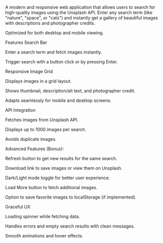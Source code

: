 A modern and responsive web application that allows users to search for high-quality images using the Unsplash API. Enter any search term (like "nature", "space", or "cats") and instantly get a gallery of beautiful images with descriptions and photographer credits.

 Optimized for both desktop and mobile viewing.

 Features
 Search Bar

Enter a search term and fetch images instantly.

Trigger search with a button click or by pressing Enter.

 Responsive Image Grid

Displays images in a grid layout.

Shows thumbnail, description/alt text, and photographer credit.

Adapts seamlessly for mobile and desktop screens.

 API Integration

Fetches images from Unsplash API.

Displays up to 1000 images per search.

Avoids duplicate images.

 Advanced Features (Bonus):

 Refresh button to get new results for the same search.

 Download link to save images or view them on Unsplash.

 Dark/Light mode toggle for better user experience.

 Load More button to fetch additional images.

 Option to save favorite images to localStorage (if implemented).

 Graceful UX

Loading spinner while fetching data.

Handles errors and empty search results with clean messages.

Smooth animations and hover effects.

